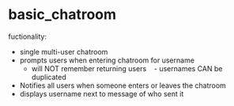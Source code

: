 # basic_chatroom
fuctionality:
  - single multi-user chatroom
  - prompts users when entering chatroom for username
    - will NOT remember returning users
    - usernames CAN be duplicated
  - Notifies all users when someone enters or leaves the chatroom
  - displays username next to message of who sent it
